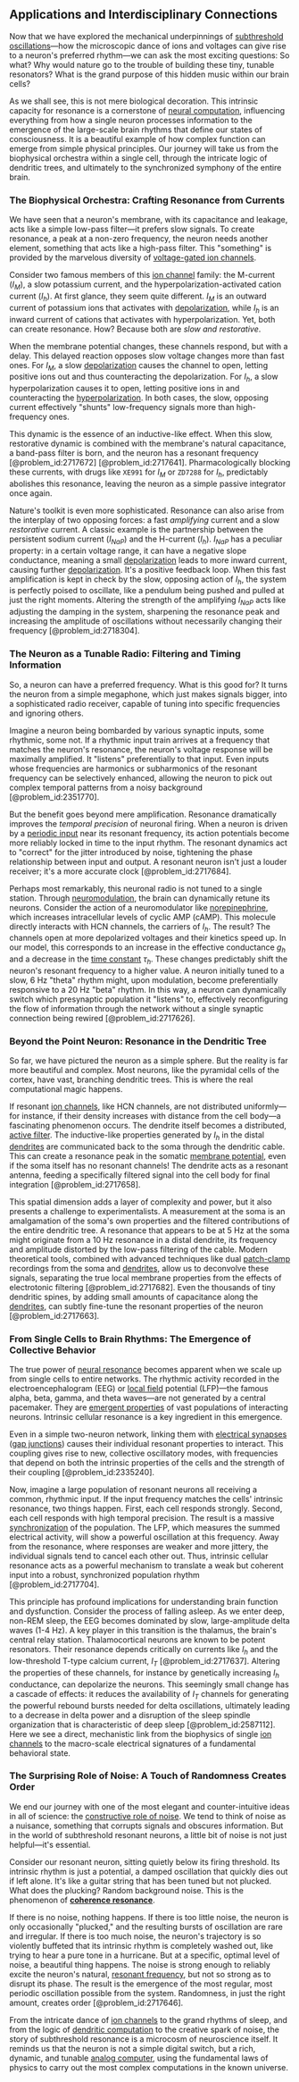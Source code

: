 ## Applications and Interdisciplinary Connections

Now that we have explored the mechanical underpinnings of [subthreshold oscillations](@article_id:198434)—how the microscopic dance of ions and voltages can give rise to a neuron's preferred rhythm—we can ask the most exciting questions: So what? Why would nature go to the trouble of building these tiny, tunable resonators? What is the grand purpose of this hidden music within our brain cells?

As we shall see, this is not mere biological decoration. This intrinsic capacity for resonance is a cornerstone of [neural computation](@article_id:153564), influencing everything from how a single neuron processes information to the emergence of the large-scale brain rhythms that define our states of consciousness. It is a beautiful example of how complex function can emerge from simple physical principles. Our journey will take us from the biophysical orchestra within a single cell, through the intricate logic of dendritic trees, and ultimately to the synchronized symphony of the entire brain.

### The Biophysical Orchestra: Crafting Resonance from Currents

We have seen that a neuron's membrane, with its capacitance and leakage, acts like a simple low-pass filter—it prefers slow signals. To create resonance, a peak at a non-zero frequency, the neuron needs another element, something that acts like a high-pass filter. This "something" is provided by the marvelous diversity of [voltage-gated ion channels](@article_id:175032).

Consider two famous members of this [ion channel](@article_id:170268) family: the M-current ($I_M$), a slow potassium current, and the hyperpolarization-activated cation current ($I_h$). At first glance, they seem quite different. $I_M$ is an outward current of potassium ions that activates with [depolarization](@article_id:155989), while $I_h$ is an inward current of cations that activates with hyperpolarization. Yet, both can create resonance. How? Because both are *slow and restorative*.

When the membrane potential changes, these channels respond, but with a delay. This delayed reaction opposes slow voltage changes more than fast ones. For $I_M$, a slow [depolarization](@article_id:155989) causes the channel to open, letting positive ions out and thus counteracting the depolarization. For $I_h$, a slow hyperpolarization causes it to open, letting positive ions in and counteracting the [hyperpolarization](@article_id:171109). In both cases, the slow, opposing current effectively "shunts" low-frequency signals more than high-frequency ones.

This dynamic is the essence of an inductive-like effect. When this slow, restorative dynamic is combined with the membrane's natural capacitance, a band-pass filter is born, and the neuron has a resonant frequency [@problem_id:2717672] [@problem_id:2717641]. Pharmacologically blocking these currents, with drugs like `XE991` for $I_M$ or `ZD7288` for $I_h$, predictably abolishes this resonance, leaving the neuron as a simple passive integrator once again.

Nature's toolkit is even more sophisticated. Resonance can also arise from the interplay of two opposing forces: a fast *amplifying* current and a slow *restorative* current. A classic example is the partnership between the persistent sodium current ($I_{NaP}$) and the H-current ($I_h$). $I_{NaP}$ has a peculiar property: in a certain voltage range, it can have a negative slope conductance, meaning a small [depolarization](@article_id:155989) leads to more inward current, causing further [depolarization](@article_id:155989). It's a positive feedback loop. When this fast amplification is kept in check by the slow, opposing action of $I_h$, the system is perfectly poised to oscillate, like a pendulum being pushed and pulled at just the right moments. Altering the strength of the amplifying $I_{NaP}$ acts like adjusting the damping in the system, sharpening the resonance peak and increasing the amplitude of oscillations without necessarily changing their frequency [@problem_id:2718304].

### The Neuron as a Tunable Radio: Filtering and Timing Information

So, a neuron can have a preferred frequency. What is this good for? It turns the neuron from a simple megaphone, which just makes signals bigger, into a sophisticated radio receiver, capable of tuning into specific frequencies and ignoring others.

Imagine a neuron being bombarded by various synaptic inputs, some rhythmic, some not. If a rhythmic input train arrives at a frequency that matches the neuron's resonance, the neuron's voltage response will be maximally amplified. It "listens" preferentially to that input. Even inputs whose frequencies are harmonics or subharmonics of the resonant frequency can be selectively enhanced, allowing the neuron to pick out complex temporal patterns from a noisy background [@problem_id:2351770].

But the benefit goes beyond mere amplification. Resonance dramatically improves the *temporal precision* of neuronal firing. When a neuron is driven by a [periodic input](@article_id:269821) near its resonant frequency, its action potentials become more reliably locked in time to the input rhythm. The resonant dynamics act to "correct" for the jitter introduced by noise, tightening the phase relationship between input and output. A resonant neuron isn't just a louder receiver; it's a more accurate clock [@problem_id:2717684].

Perhaps most remarkably, this neuronal radio is not tuned to a single station. Through [neuromodulation](@article_id:147616), the brain can dynamically retune its neurons. Consider the action of a neuromodulator like [norepinephrine](@article_id:154548), which increases intracellular levels of cyclic AMP (cAMP). This molecule directly interacts with HCN channels, the carriers of $I_h$. The result? The channels open at more depolarized voltages and their kinetics speed up. In our model, this corresponds to an increase in the effective conductance $g_h$ and a decrease in the [time constant](@article_id:266883) $\tau_h$. These changes predictably shift the neuron's resonant frequency to a higher value. A neuron initially tuned to a slow, 6 Hz "theta" rhythm might, upon modulation, become preferentially responsive to a 20 Hz "beta" rhythm. In this way, a neuron can dynamically switch which presynaptic population it "listens" to, effectively reconfiguring the flow of information through the network without a single synaptic connection being rewired [@problem_id:2717626].

### Beyond the Point Neuron: Resonance in the Dendritic Tree

So far, we have pictured the neuron as a simple sphere. But the reality is far more beautiful and complex. Most neurons, like the pyramidal cells of the cortex, have vast, branching dendritic trees. This is where the real computational magic happens.

If resonant [ion channels](@article_id:143768), like HCN channels, are not distributed uniformly—for instance, if their density increases with distance from the cell body—a fascinating phenomenon occurs. The dendrite itself becomes a distributed, [active filter](@article_id:268292). The inductive-like properties generated by $I_h$ in the distal [dendrites](@article_id:159009) are communicated back to the soma through the dendritic cable. This can create a resonance peak in the somatic [membrane potential](@article_id:150502), even if the soma itself has no resonant channels! The dendrite acts as a resonant antenna, feeding a specifically filtered signal into the cell body for final integration [@problem_id:2717658].

This spatial dimension adds a layer of complexity and power, but it also presents a challenge to experimentalists. A measurement at the soma is an amalgamation of the soma's own properties and the filtered contributions of the entire dendritic tree. A resonance that appears to be at 5 Hz at the soma might originate from a 10 Hz resonance in a distal dendrite, its frequency and amplitude distorted by the low-pass filtering of the cable. Modern theoretical tools, combined with advanced techniques like dual [patch-clamp](@article_id:187365) recordings from the soma and [dendrites](@article_id:159009), allow us to deconvolve these signals, separating the true local membrane properties from the effects of electrotonic filtering [@problem_id:2717682]. Even the thousands of tiny dendritic spines, by adding small amounts of capacitance along the [dendrites](@article_id:159009), can subtly fine-tune the resonant properties of the neuron [@problem_id:2717663].

### From Single Cells to Brain Rhythms: The Emergence of Collective Behavior

The true power of [neural resonance](@article_id:183566) becomes apparent when we scale up from single cells to entire networks. The rhythmic activity recorded in the electroencephalogram (EEG) or [local field](@article_id:146010) potential (LFP)—the famous alpha, beta, gamma, and theta waves—are not generated by a central pacemaker. They are [emergent properties](@article_id:148812) of vast populations of interacting neurons. Intrinsic cellular resonance is a key ingredient in this emergence.

Even in a simple two-neuron network, linking them with [electrical synapses](@article_id:170907) ([gap junctions](@article_id:142732)) causes their individual resonant properties to interact. This coupling gives rise to new, collective oscillatory modes, with frequencies that depend on both the intrinsic properties of the cells and the strength of their coupling [@problem_id:2335240].

Now, imagine a large population of resonant neurons all receiving a common, rhythmic input. If the input frequency matches the cells' intrinsic resonance, two things happen. First, each cell responds strongly. Second, each cell responds with high temporal precision. The result is a massive [synchronization](@article_id:263424) of the population. The LFP, which measures the summed electrical activity, will show a powerful oscillation at this frequency. Away from the resonance, where responses are weaker and more jittery, the individual signals tend to cancel each other out. Thus, intrinsic cellular resonance acts as a powerful mechanism to translate a weak but coherent input into a robust, synchronized population rhythm [@problem_id:2717704].

This principle has profound implications for understanding brain function and dysfunction. Consider the process of falling asleep. As we enter deep, non-REM sleep, the EEG becomes dominated by slow, large-amplitude delta waves (1-4 Hz). A key player in this transition is the thalamus, the brain's central relay station. Thalamocortical neurons are known to be potent resonators. Their resonance depends critically on currents like $I_h$ and the low-threshold T-type calcium current, $I_T$ [@problem_id:2717637]. Altering the properties of these channels, for instance by genetically increasing $I_h$ conductance, can depolarize the neurons. This seemingly small change has a cascade of effects: it reduces the availability of $I_T$ channels for generating the powerful rebound bursts needed for delta oscillations, ultimately leading to a decrease in delta power and a disruption of the sleep spindle organization that is characteristic of deep sleep [@problem_id:2587112]. Here we see a direct, mechanistic link from the biophysics of single [ion channels](@article_id:143768) to the macro-scale electrical signatures of a fundamental behavioral state.

### The Surprising Role of Noise: A Touch of Randomness Creates Order

We end our journey with one of the most elegant and counter-intuitive ideas in all of science: the [constructive role of noise](@article_id:198252). We tend to think of noise as a nuisance, something that corrupts signals and obscures information. But in the world of subthreshold resonant neurons, a little bit of noise is not just helpful—it's essential.

Consider our resonant neuron, sitting quietly below its firing threshold. Its intrinsic rhythm is just a potential, a damped oscillation that quickly dies out if left alone. It's like a guitar string that has been tuned but not plucked. What does the plucking? Random background noise. This is the phenomenon of **[coherence resonance](@article_id:192862)**.

If there is no noise, nothing happens. If there is too little noise, the neuron is only occasionally "plucked," and the resulting bursts of oscillation are rare and irregular. If there is too much noise, the neuron's trajectory is so violently buffeted that its intrinsic rhythm is completely washed out, like trying to hear a pure tone in a hurricane. But at a specific, optimal level of noise, a beautiful thing happens. The noise is strong enough to reliably excite the neuron's natural, [resonant frequency](@article_id:265248), but not so strong as to disrupt its phase. The result is the emergence of the most regular, most periodic oscillation possible from the system. Randomness, in just the right amount, creates order [@problem_id:2717646].

From the intricate dance of [ion channels](@article_id:143768) to the grand rhythms of sleep, and from the logic of [dendritic computation](@article_id:153555) to the creative spark of noise, the story of subthreshold resonance is a microcosm of neuroscience itself. It reminds us that the neuron is not a simple digital switch, but a rich, dynamic, and tunable [analog computer](@article_id:264363), using the fundamental laws of physics to carry out the most complex computations in the known universe.